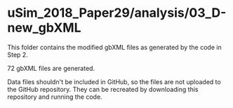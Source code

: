 # uSim_2018_Paper29/analysis/03_D-new_gbXML

This folder contains the modified gbXML files as generated by the code in Step 2.

72 gbXML files are generated.

Data files shouldn't be included in GitHub, so the files are not uploaded to the GitHub repository. 
They can be recreated by downloading this repository and running the code.
